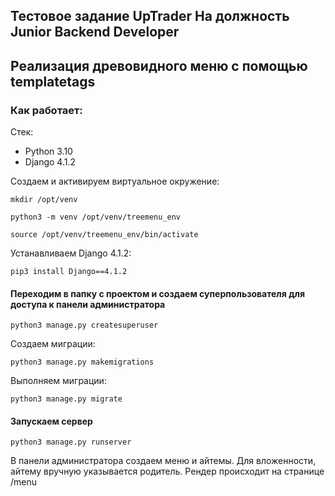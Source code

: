## Тестовое задание UpTrader На должность Junior Backend Developer
## Реализация древовидного меню с помощью templatetags

### Как работает:

Стек:
* Python 3.10
* Django 4.1.2


Создаем и активируем виртуальное окружение:

```
mkdir /opt/venv 
```
```
python3 -m venv /opt/venv/treemenu_env
```
```
source /opt/venv/treemenu_env/bin/activate
```
Устанавливаем Django 4.1.2:
```
pip3 install Django==4.1.2
```
#### Переходим в папку с проектом и создаем суперпользователя для доступа к панели администратора
```
python3 manage.py createsuperuser
```
Создаем миграции:
```
python3 manage.py makemigrations
```
Выполняем миграции:
```
python3 manage.py migrate
```
#### Запускаем сервер
```
python3 manage.py runserver
```
В панели администратора создаем меню и айтемы. Для вложенности, айтему вручную указывается родитель.
Рендер происходит на странице /menu
